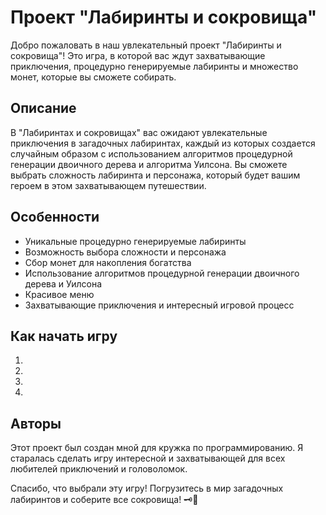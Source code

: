 # Проект "Лабиринты и сокровища"

Добро пожаловать в наш увлекательный проект "Лабиринты и сокровища"! Это игра, в которой вас ждут захватывающие приключения, процедурно генерируемые лабиринты и множество монет, которые вы сможете собирать.

## Описание

В "Лабиринтах и сокровищах" вас ожидают увлекательные приключения в загадочных лабиринтах, каждый из которых создается случайным образом с использованием алгоритмов процедурной генерации двоичного дерева и алгоритма Уилсона. Вы сможете выбрать сложность лабиринта и персонажа, который будет вашим героем в этом захватывающем путешествии.

## Особенности

- Уникальные процедурно генерируемые лабиринты
- Возможность выбора сложности и персонажа
- Сбор монет для накопления богатства
- Использование алгоритмов процедурной генерации двоичного дерева и Уилсона
- Красивое меню
- Захватывающие приключения и интересный игровой процесс

## Как начать игру

1. 
2. 
3. 
4. 

## Авторы

Этот проект был создан мной для кружка по программированию. Я старалась сделать игру интересной и захватывающей для всех любителей приключений и головоломок.


Спасибо, что выбрали эту игру! Погрузитесь в мир загадочных лабиринтов и соберите все сокровища! 🗝💎
